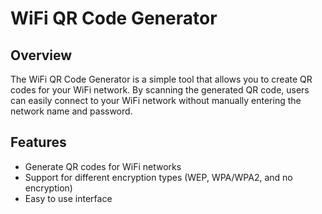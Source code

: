 # WiFi QR Code Generator

## Overview

The WiFi QR Code Generator is a simple tool that allows you to create QR codes for your WiFi network. By scanning the generated QR code, users can easily connect to your WiFi network without manually entering the network name and password.

## Features

- Generate QR codes for WiFi networks
- Support for different encryption types (WEP, WPA/WPA2, and no encryption)
- Easy to use interface
